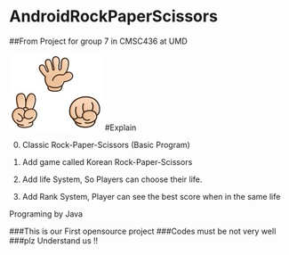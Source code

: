 # AndroidRockPaperScissors
##From Project for group 7 in CMSC436 at UMD 

![RPS](https://github.com/gunhee8178/digimonchin9dle/blob/master/Rock%20Paper%20Scissors%20Images/title2.jpg)
#Explain

0. Classic Rock-Paper-Scissors (Basic Program)

1. Add game called Korean Rock-Paper-Scissors

2. Add life System, So Players can choose their life.
  
3. Add Rank System, Player can see the best score when in the same life


Programing by Java

###This is our First opensource project
###Codes must be not very well
###plz Understand us !!
